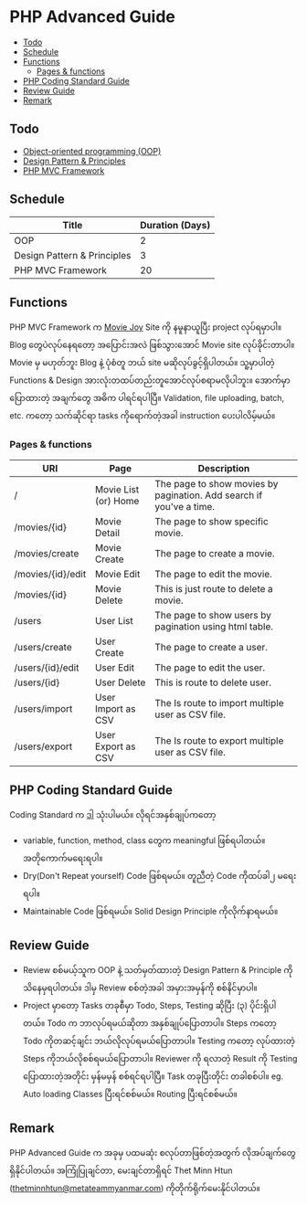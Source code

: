 # PHP Advanced Guide <!-- omit from toc -->

- [Todo](#todo)
- [Schedule](#schedule)
- [Functions](#functions)
  - [Pages \& functions](#pages--functions)
- [PHP Coding Standard Guide](#php-coding-standard-guide)
- [Review Guide](#review-guide)
- [Remark](#remark)

## Todo

- [Object-oriented programming (OOP)](./oop/README.md)
- [Design Pattern & Principles](./design-pattern/README.md)
- [PHP MVC Framework](./mvc-framwork/README.md)

## Schedule

| Title                       | Duration (Days) |
|-----------------------------|-----------------|
| OOP                         | 2               |
| Design Pattern & Principles | 3               |
| PHP MVC Framework           | 20              |

## Functions

PHP MVC Framework က [Movie Joy](https://moviesjoyhd.to/home) Site ကို နမူနာယူပြီး project လုပ်ရမှာပါ။ Blog တွေပဲလုပ်နေရတော့ အပြောင်းအလဲ ဖြစ်သွားအောင် Movie site လုပ်ခိုင်းတာပါ။ Movie မှ မဟုတ်ဘူး Blog နဲ့ ပုံစံတူ ဘယ် site မဆိုလုပ်ခွင့်ရှိပါတယ်။ သူ့မှာပါတဲ့ Functions & Design အားလုံးတထပ်တည်းတူအောင်လုပ်စရာမလိုပါဘူး။ အောက်မှာပြောထားတဲ့ အချက်တွေ အဓိက ပါရင်ရပါပြီ။ Validation, file uploading, batch, etc. ကတော့ သက်ဆိုင်ရာ tasks ကိုရောက်တဲ့အခါ instruction ပေးပါလိမ့်မယ်။

### Pages & functions

| URI               | Page                 | Description                                                         |
|-------------------|----------------------|---------------------------------------------------------------------|
| /                 | Movie List (or) Home | The page to show movies by pagination. Add search if you've a time. |
| /movies/{id}      | Movie Detail         | The page to show specific movie.                                    |
| /movies/create    | Movie Create         | The page to create a movie.                                         |
| /movies/{id}/edit | Movie Edit           | The page to edit the movie.                                         |
| /movies/{id}      | Movie Delete         | This is just route to delete a movie.                               |
| /users            | User List            | The page to show users by pagination using html table.              |
| /users/create     | User Create          | The page to create a user.                                          |
| /users/{id}/edit  | User Edit            | The page to edit the user.                                          |
| /users/{id}       | User Delete          | This is route to delete user.                                       |
| /users/import     | User Import as CSV   | The Is route to import multiple user as CSV file.                   |
| /users/export     | User Export as CSV   | The Is route to export multiple user as CSV file.                   |



## PHP Coding Standard Guide

Coding Standard က [ဒါ](https://github.com/piotrplenik/clean-code-php) သုံးပါမယ်။ လိုရင်အနှစ်ချုပ်ကတော့ 
- variable, function, method, class တွေက meaningful ဖြစ်ရပါတယ်။ အတိုကောက်မရေးရပါ။
- Dry(Don't Repeat yourself) Code ဖြစ်ရမယ်။ တူညီတဲ့ Code ကိုထပ်ခါ၂ မရေးရပါ။
- Maintainable Code ဖြစ်ရမယ်။ Solid Design Principle ကိုလိုက်နာရမယ်။

## Review Guide

- Review စစ်မယ့်သူက OOP နဲ့ သတ်မှတ်ထားတဲ့ Design Pattern & Principle ကိုသိနေမှရပါတယ်။ ဒါမှ Review စစ်တဲ့အခါ အမှားအမှန်ကို စစ်နိင်မှာပါ။
- Project မှာတော့ Tasks တခုစီမှာ Todo, Steps, Testing ဆိုပြီး (၃) ပိုင်းရှိပါတယ်။ Todo က ဘာလုပ်ရမယ်ဆိုတာ အနှစ်ချုပ်ပြောတာပါ။ Steps ကတော့ Todo ကိုတဆင့်ချင်း ဘယ်လိုလုပ်ရမယ်ပြောတာပါ။ Testing ကတော့ လုပ်ထားတဲ့ Steps ကိုဘယ်လိုစစ်ရမယ်ပြောတာပါ။ Reviewer ကို ရလာတဲ့ Result ကို Testing ပြောထားတဲ့အတိုင်း မှန်မမှန် စစ်ရင်ရပါပြီ။ Task တခုပြီးတိုင်း တခါစစ်ပါ။ eg. Auto loading Classes ပြီးရင်စစ်မယ်။ Routing ပြီးရင်စစ်မယ်။

## Remark

PHP Advanced Guide က အခုမှ ပထမဆုံး စလုပ်တာဖြစ်တဲ့အတွက် လိုအပ်ချက်တွေရှိနိုင်ပါတယ်။ အကြုံပြုချင်တာ, မေးချင်တာရှိရင် Thet Minn Htun (thetminnhtun@metateammyanmar.com) ကိုတိုက်ရိုက်မေးနိုင်ပါတယ်။